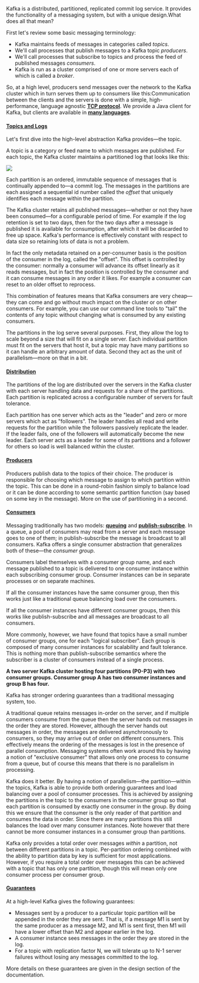 Kafka is a distributed, partitioned, replicated commit log service. It provides the functionality of a messaging system, but with a unique design.What does all that mean?

First let's review some basic messaging terminology:

* Kafka maintains feeds of messages in categories called _topics_.
* We'll call processes that publish messages to a Kafka topic _producers_.
* We'll call processes that subscribe to topics and process the feed of published messages _consumers_.
* Kafka is run as a cluster comprised of one or more servers each of which is called a _broker_.

So, at a high level, producers send messages over the network to the Kafka cluster which in turn serves them up to consumers like this:Communication between the clients and the servers is done with a simple, high-performance, language agnostic **[TCP protocol](https://kafka.apache.org/protocol.html)**. We provide a Java client for Kafka, but clients are available in **[many languages](https://cwiki.apache.org/confluence/display/KAFKA/Clients)**.

#### **[Topics and Logs](http://kafka.apache.org/documentation.html#intro_topics)**

Let's first dive into the high-level abstraction Kafka provides—the topic.

A topic is a category or feed name to which messages are published. For each topic, the Kafka cluster maintains a partitioned log that looks like this:

![](/images/010_01_1_producer_consumer.png)

Each partition is an ordered, immutable sequence of messages that is continually appended to—a commit log. The messages in the partitions are each assigned a sequential id number called the _offset_ that uniquely identifies each message within the partition.

The Kafka cluster retains all published messages—whether or not they have been consumed—for a configurable period of time. For example if the log retention is set to two days, then for the two days after a message is published it is available for consumption, after which it will be discarded to free up space. Kafka's performance is effectively constant with respect to data size so retaining lots of data is not a problem.

In fact the only metadata retained on a per-consumer basis is the position of the consumer in the log, called the "offset". This offset is controlled by the consumer: normally a consumer will advance its offset linearly as it reads messages, but in fact the position is controlled by the consumer and it can consume messages in any order it likes. For example a consumer can reset to an older offset to reprocess.

This combination of features means that Kafka consumers are very cheap—they can come and go without much impact on the cluster or on other consumers. For example, you can use our command line tools to "tail" the contents of any topic without changing what is consumed by any existing consumers.

The partitions in the log serve several purposes. First, they allow the log to scale beyond a size that will fit on a single server. Each individual partition must fit on the servers that host it, but a topic may have many partitions so it can handle an arbitrary amount of data. Second they act as the unit of parallelism—more on that in a bit.

#### **[Distribution](http://kafka.apache.org/documentation.html#intro_distribution)**

The partitions of the log are distributed over the servers in the Kafka cluster with each server handling data and requests for a share of the partitions. Each partition is replicated across a configurable number of servers for fault tolerance.

Each partition has one server which acts as the "leader" and zero or more servers which act as "followers". The leader handles all read and write requests for the partition while the followers passively replicate the leader. If the leader fails, one of the followers will automatically become the new leader. Each server acts as a leader for some of its partitions and a follower for others so load is well balanced within the cluster.

#### **[Producers](http://kafka.apache.org/documentation.html#intro_producers)**

Producers publish data to the topics of their choice. The producer is responsible for choosing which message to assign to which partition within the topic. This can be done in a round-robin fashion simply to balance load or it can be done according to some semantic partition function \(say based on some key in the message\). More on the use of partitioning in a second.

#### **[Consumers](http://kafka.apache.org/documentation.html#intro_consumers)**

Messaging traditionally has two models: **[queuing](http://en.wikipedia.org/wiki/Message_queue)** and **[publish-subscribe](http://en.wikipedia.org/wiki/Publish%E2%80%93subscribe_pattern)**. In a queue, a pool of consumers may read from a server and each message goes to one of them; in publish-subscribe the message is broadcast to all consumers. Kafka offers a single consumer abstraction that generalizes both of these—the _consumer group_.

Consumers label themselves with a consumer group name, and each message published to a topic is delivered to one consumer instance within each subscribing consumer group. Consumer instances can be in separate processes or on separate machines.

If all the consumer instances have the same consumer group, then this works just like a traditional queue balancing load over the consumers.

If all the consumer instances have different consumer groups, then this works like publish-subscribe and all messages are broadcast to all consumers.

More commonly, however, we have found that topics have a small number of consumer groups, one for each "logical subscriber". Each group is composed of many consumer instances for scalability and fault tolerance. This is nothing more than publish-subscribe semantics where the subscriber is a cluster of consumers instead of a single process.

**A two server Kafka cluster hosting four partitions \(P0-P3\) with two consumer groups. Consumer group A has two consumer instances and group B has four.**

Kafka has stronger ordering guarantees than a traditional messaging system, too.

A traditional queue retains messages in-order on the server, and if multiple consumers consume from the queue then the server hands out messages in the order they are stored. However, although the server hands out messages in order, the messages are delivered asynchronously to consumers, so they may arrive out of order on different consumers. This effectively means the ordering of the messages is lost in the presence of parallel consumption. Messaging systems often work around this by having a notion of "exclusive consumer" that allows only one process to consume from a queue, but of course this means that there is no parallelism in processing.

Kafka does it better. By having a notion of parallelism—the partition—within the topics, Kafka is able to provide both ordering guarantees and load balancing over a pool of consumer processes. This is achieved by assigning the partitions in the topic to the consumers in the consumer group so that each partition is consumed by exactly one consumer in the group. By doing this we ensure that the consumer is the only reader of that partition and consumes the data in order. Since there are many partitions this still balances the load over many consumer instances. Note however that there cannot be more consumer instances in a consumer group than partitions.

Kafka only provides a total order over messages _within_ a partition, not between different partitions in a topic. Per-partition ordering combined with the ability to partition data by key is sufficient for most applications. However, if you require a total order over messages this can be achieved with a topic that has only one partition, though this will mean only one consumer process per consumer group.

#### **[Guarantees](http://kafka.apache.org/documentation.html#intro_guarantees)**

At a high-level Kafka gives the following guarantees:

* Messages sent by a producer to a particular topic partition will be appended in the order they are sent. That is, if a message M1 is sent by the same producer as a message M2, and M1 is sent first, then M1 will have a lower offset than M2 and appear earlier in the log.
* A consumer instance sees messages in the order they are stored in the log.
* For a topic with replication factor N, we will tolerate up to N-1 server failures without losing any messages committed to the log.

More details on these guarantees are given in the design section of the documentation.

